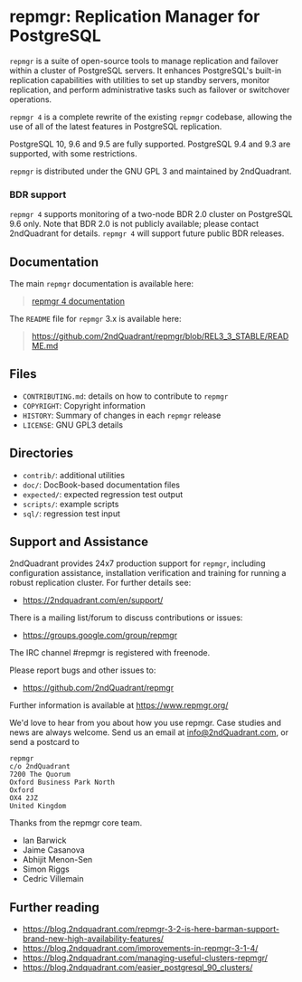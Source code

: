 repmgr: Replication Manager for PostgreSQL
==========================================

`repmgr` is a suite of open-source tools to manage replication and failover
within a cluster of PostgreSQL servers. It enhances PostgreSQL's built-in
replication capabilities with utilities to set up standby servers, monitor
replication, and perform administrative tasks such as failover or switchover
operations.

`repmgr 4` is a complete rewrite of the existing `repmgr` codebase, allowing
the use of all of the latest features in PostgreSQL replication.

PostgreSQL 10, 9.6 and 9.5 are fully supported.
PostgreSQL 9.4 and 9.3 are supported, with some restrictions.

`repmgr` is distributed under the GNU GPL 3 and maintained by 2ndQuadrant.

### BDR support

`repmgr 4` supports monitoring of a two-node BDR 2.0 cluster on PostgreSQL 9.6
only. Note that BDR 2.0 is not publicly available; please contact 2ndQuadrant
for details. `repmgr 4` will support future public BDR releases.


Documentation
-------------

The main `repmgr` documentation is available here:

> [repmgr 4 documentation](https://repmgr.org/docs/4.0/index.html)

The `README` file for `repmgr` 3.x is available here:

> https://github.com/2ndQuadrant/repmgr/blob/REL3_3_STABLE/README.md


Files
------

 - `CONTRIBUTING.md`: details on how to contribute to `repmgr`
 - `COPYRIGHT`: Copyright information
 - `HISTORY`: Summary of changes in each `repmgr` release
 - `LICENSE`: GNU GPL3 details


Directories
-----------

 - `contrib/`: additional utilities
 - `doc/`: DocBook-based documentation files
 - `expected/`: expected regression test output
 - `scripts/`: example scripts
 - `sql/`: regression test input


Support and Assistance
----------------------

2ndQuadrant provides 24x7 production support for `repmgr`, including
configuration assistance, installation verification and training for
running a robust replication cluster. For further details see:

* https://2ndquadrant.com/en/support/

There is a mailing list/forum to discuss contributions or issues:

* https://groups.google.com/group/repmgr

The IRC channel #repmgr is registered with freenode.

Please report bugs and other issues to:

* https://github.com/2ndQuadrant/repmgr

Further information is available at https://www.repmgr.org/

We'd love to hear from you about how you use repmgr. Case studies and
news are always welcome. Send us an email at info@2ndQuadrant.com, or
send a postcard to

    repmgr
    c/o 2ndQuadrant
    7200 The Quorum
    Oxford Business Park North
    Oxford
    OX4 2JZ
    United Kingdom

Thanks from the repmgr core team.

* Ian Barwick
* Jaime Casanova
* Abhijit Menon-Sen
* Simon Riggs
* Cedric Villemain

Further reading
---------------

* https://blog.2ndquadrant.com/repmgr-3-2-is-here-barman-support-brand-new-high-availability-features/
* https://blog.2ndquadrant.com/improvements-in-repmgr-3-1-4/
* https://blog.2ndquadrant.com/managing-useful-clusters-repmgr/
* https://blog.2ndquadrant.com/easier_postgresql_90_clusters/
